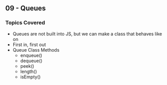 ## 09 - Queues

### Topics Covered

- Queues are not built into JS, but we can make a class that behaves like on
- First in, first out
- Queue Class Methods
  - enqueue()
  - dequeue()
  - peek()
  - length()
  - isEmpty()
